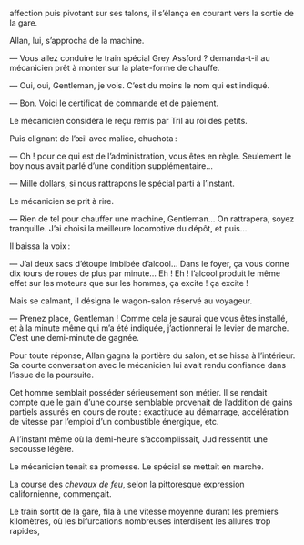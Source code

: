 affection puis pivotant sur ses talons, il s’élança en courant vers la sortie de la gare.

Allan, lui, s’approcha de la machine.

— Vous allez conduire le train spécial Grey Assford ? demanda-t-il au mécanicien prêt à monter sur la plate-forme de chauffe.

— Oui, oui, Gentleman, je vois. C’est du moins le nom qui est indiqué.

— Bon. Voici le certificat de commande et de paiement.

Le mécanicien considéra le reçu remis par Tril au roi des petits.

Puis clignant de l’œil avec malice, chuchota :

— Oh ! pour ce qui est de l’administration, vous êtes en règle. Seulement
le boy nous avait parlé d’une condition supplémentaire…

— Mille dollars, si nous rattrapons le spécial parti à l’instant.

Le mécanicien se prit à rire.

— Rien de tel pour chauffer une machine, Gentleman… On rattrapera, soyez tranquille. J’ai choisi la meilleure locomotive du dépôt, et puis…

Il baissa la voix :

— J’ai deux sacs d’étoupe imbibée d’alcool… Dans le foyer, ça vous donne
dix tours de roues de plus par minute… Eh ! Eh ! l’alcool produit le même
effet sur les moteurs que sur les hommes, ça excite ! ça excite !

Mais se calmant, il désigna le wagon-salon réservé au voyageur.

— Prenez place, Gentleman ! Comme cela je saurai que vous êtes installé, et
à la minute même qui m’a été indiquée, j’actionnerai le levier de marche.
C’est une demi-minute de gagnée.

Pour toute réponse, Allan gagna la portière du salon, et se hissa à l’intérieur. Sa courte conversation avec le mécanicien lui avait rendu confiance dans l’issue de la poursuite.

Cet homme semblait posséder sérieusement son métier. Il se rendait compte que le gain d’une course semblable provenait de l’addition de gains partiels assurés en cours de route : exactitude au démarrage, accélération de vitesse par l’emploi d’un combustible énergique, etc.

A l’instant même où la demi-heure s’accomplissait, Jud ressentit une secousse légère.

Le mécanicien tenait sa promesse. Le spécial se mettait en marche.

La course des _chevaux de feu_, selon la pittoresque expression californienne, commençait.

Le train sortit de la gare, fila à une vitesse moyenne durant les premiers
kilomètres, où les bifurcations nombreuses interdisent les allures trop rapides,
